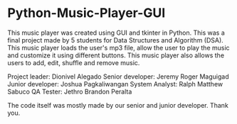 # Python-Music-Player-GUI
This music player was created using GUI and tkinter in Python. This was a final project made by 5 students for Data Structures and Algorithm (DSA). This music player loads the user's mp3 file, allow the user to play the music and customize it using different buttons. This music player also allows the users to add, edit, shuffle and remove music.

Project leader: Dionivel Alegado
Senior developer: Jeremy Roger Maguigad
Junior developer: Joshua Pagkaliwangan
System Analyst: Ralph Matthew Sabuco
QA Tester: Jethro Brandon Peralta

The code itself was mostly made by our senior and junior developer. Thank you.
